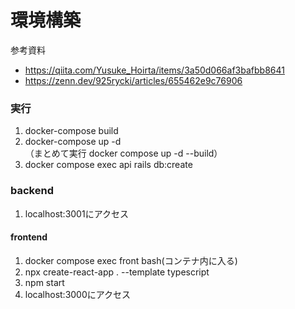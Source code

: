 # 環境構築

参考資料
- https://qiita.com/Yusuke_Hoirta/items/3a50d066af3bafbb8641
- https://zenn.dev/925rycki/articles/655462e9c76906

### 実行
1. docker-compose build<br>
2. docker-compose up -d<br>
（まとめて実行 docker compose up -d --build）<br>
3. docker compose exec api rails db:create

### backend
1. localhost:3001にアクセス

#### frontend
1. docker compose exec front bash(コンテナ内に入る)
2. npx create-react-app . --template typescript
3. npm start
4. localhost:3000にアクセス